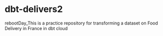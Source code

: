 # dbt-delivers2
rebootDay_This is a practice repository for transforming a dataset on Food Delivery in France in dbt cloud
